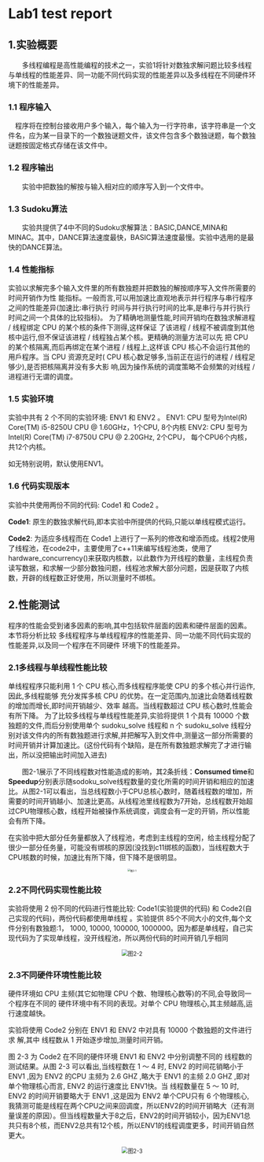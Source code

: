 # Lab1 test report

## 1.实验概要

&emsp;&emsp;多线程编程是高性能编程的技术之一，实验1将针对数独求解问题比较多线程与单线程的性能差异、同一功能不同代码实现的性能差异以及多线程在不同硬件环境下的性能差异。

### 1.1 程序输入

&emsp;程序将在控制台接收用户多个输入，每个输入为一行字符串，该字符串是一个文件名，应为某一目录下的一个数独谜题文件，该文件包含多个数独谜题，每个数独谜题按固定格式存储在该文件中。

### 1.2 程序输出

&emsp;&emsp;实验中把数独的解按与输入相对应的顺序写入到一个文件中。

### 1.3 Sudoku算法

&emsp;&emsp;实验共提供了4中不同的Sudoku求解算法：BASIC,DANCE,MINA和MINAC。其中，DANCE算法速度最快，BASIC算法速度最慢。实验中选用的是最快的DANCE算法。

### 1.4 性能指标

实验以求解完多个输入文件里的所有数独题并把数独的解按顺序写入文件所需要的时间开销作为性
能指标。一般而言,可以用加速比直观地表示并行程序与串行程序之间的性能差异(加速比:串行执行
时间与并行执行时间的比率,是串行与并行执行时间之间一个具体的比较指标)。
为了精确地测量性能,时间开销均在数独求解进程 / 线程绑定 CPU 的某个核的条件下测得,这样保证
了该进程 / 线程不被调度到其他核中运行,但不保证该进程 / 线程独占某个核。更精确的测量方法可以先
把 CPU 的某个核隔离,而后再绑定在某个进程 / 线程上,这样该 CPU 核心不会运行其他的用戶程序。当
CPU 资源充足时( CPU 核心数足够多,当前正在运行的进程 / 线程足够少),是否把核隔离并没有多大影
响,因为操作系统的调度策略不会频繁的对线程 / 进程进行无谓的调度。

### 1.5 实验环境

实验中共有 2 个不同的实验环境: ENV1 和 ENV2 。
ENV1: CPU 型号为Intel(R) Core(TM) i5-8250U CPU @ 1.60GHz，1个CPU, 8个内核
ENV2: CPU 型号为Intel(R) Core(TM) i7-8750U CPU @ 2.20GHz, 2个CPU， 每个CPU6个内核，共12个内核。

如无特别说明，默认使用ENV1。

### 1.6 代码实现版本

实验中共使用两份不同的代码: Code1 和 Code2 。

**Code1**: 原生的数独求解代码,即本实验中所提供的代码,只能以单线程模式运行。

**Code2**: 为适应多线程而在 Code1 上进行了一系列的修改和增添而成。线程2使用了线程池，在code2中，主要使用了c++11来编写线程池类，使用了hardware_concurrency()来获取内核数，以此数作为开线程的数量，主线程负责读写数据，和求解一少部分数独问题，线程池求解大部分问题，因是获取了内核数，开辟的线程数正好使用，所以测量时不绑核。

## 2.性能测试

程序的性能会受到诸多因素的影响,其中包括软件层面的因素和硬件层面的因素。本节将分析比较
多线程程序与单线程程序的性能差异、同一功能不同代码实现的性能差异,以及同一个程序在不同硬件
环境下的性能差异。

### 2.1多线程与单线程性能比较

单线程程序只能利用 1 个 CPU 核心,而多线程程序能使 CPU 的多个核心并行运作,因此,多线程能够
充分发挥多核 CPU 的优势。在一定范围内,加速比会随着线程数的增加而增⻓,即时间开销越少、效率
越高。当线程数超过 CPU 核心数时,性能会有所下降。
为了比较多线程与单线程性能差异,实验将提供 1 个具有 10000 个数独题的文件,而后分别使用单个 sudoku_solve 线程和 n 个 sudoku_solve 线程分别对该文件内的所有数独题进行求解,并把解写入到文件中,测量这一部分所需要的时间开销并计算加速比。(这份代码有个缺陷，是在所有数独题求解完了才进行输出，所以没把输出时间加入进去)

&emsp;&emsp;图2-1展示了不同线程数对性能造成的影响，其2条折线：**Consumed time**和**Speedup**分别表示随sodoku_solve线程数量的变化所需的时间开销和相应的加速比。从图2-1可以看出，当总线程数小于CPU总核心数时，随着线程数的增加，所需要的时间开销越小、加速比更高。从线程池里线程数为7开始，总线程数开始超过CPU物理核心数，线程开始被操作系统调度，调度会有一定的开销，所以性能会有所下降。

在实验中把大部分任务量都放入了线程池，考虑到主线程的空闲，给主线程分配了很少一部分任务量，可能没有绑核的原因(没找到c11绑核的函数)，当线程数大于CPU核数的时候，加速比有所下降，但下降不是很明显。

<div align="center"><img src="src/图2-1.png" alt="图2-1" title="图2-1" style="zoom:35%;" /></div>

### 2.2不同代码实现性能比较

实验将使用 2 份不同的代码进行性能比较: Code1(实验提供的代码) 和 Code2(自己实现的代码)，两份代码都使用单线程 。实验提供 85个不同大小的文件,每个文件分别有数独题:1， 1000, 10000, 100000, 1000000。因为都是单线程，自己实现代码为了实现单线程，没开线程池，所以两份代码的时间开销几乎相同

<div align="center"><img src="src/图2-2.png" alt="图2-2" title="图2-2" style="zoom:80%;" /></div>

### 2.3不同硬件环境性能比较

硬件环境如 CPU 主频(其它如物理 CPU 个数、物理核心数等)的不同,会导致同一个程序在不同的
硬件环境中有不同的表现。对单个 CPU 物理核心,其主频越高,运行速度越快。

实验将使用 Code2 分别在 ENV1 和 ENV2 中对具有 10000 个数独题的文件进行求
解,其中 线程数从 1 开始逐步增加,测量时间开销。

图 2-3 为 Code2 在不同的硬件环境 ENV1 和 ENV2 中分别调整不同的 线程数的测试结果。从图 2-3 可以看出,当线程数在 1 〜 4 时, ENV2 的时间花销略小于 ENV1 ,因为 ENV2 的CPU 主频为 2.6 GHZ ,略大于 ENV1 的主频 2.0 GHZ ,即对单个物理核心而言, ENV2 的运行速度比 ENV1快。当 线程数量在 5 〜 10 时, ENV2 的时间开销要略大于 ENV1 ,这是因为 ENV2 单个CPU只有 6 个物理核心,我猜测可能是线程在两个CPU之间来回调度，所以ENV2的时间开销略大（还有测量误差的原因）。但当线程数量大于8之后，ENV2的时间开销较小，因为ENV1总共只有8个核，而ENV2总共有12个核，所以ENV1的线程调度更多，时间开销自然更大。

<div align="center"><img src="src/图2-3.png" alt="图2-3" title="图2-3" style="zoom:80%;" /></div>

